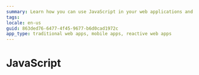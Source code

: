 ```yaml
---
summary: Learn how you can use JavaScript in your web applications and mobile apps.
tags:
locale: en-us
guid: 863ded76-6477-4f45-9677-b6d0cad1972c
app_type: traditional web apps, mobile apps, reactive web apps
---
```


# JavaScript
